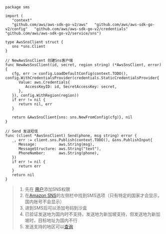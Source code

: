 ```
package sms  
  
import (  
   "context"  
   "github.com/aws/aws-sdk-go-v2/aws"   "github.com/aws/aws-sdk-go-v2/config"   "github.com/aws/aws-sdk-go-v2/credentials"   "github.com/aws/aws-sdk-go-v2/service/sns")  
  
type AwsSnsClient struct {  
   sns *sns.Client  
}  
  
// NewAwsSnsClient 创建Sns客户端  
func NewAwsSnsClient(id, secret, region string) (*AwsSnsClient, error) {  
   cfg, err := config.LoadDefaultConfig(context.TODO(), config.WithCredentialsProvider(credentials.StaticCredentialsProvider{  
      Value: aws.Credentials{  
         AccessKeyID: id, SecretAccessKey: secret,  
      },  
   }), config.WithRegion(region))  
   if err != nil {  
      return nil, err  
   }  
  
   return &AwsSnsClient{sns: sns.NewFromConfig(cfg)}, nil  
}  
  
// Send 发送短信  
func (client *AwsSnsClient) Send(phone, msg string) error {  
   _, err := client.sns.Publish(context.TODO(), &sns.PublishInput{  
      Message:          aws.String(msg),  
      MessageStructure: aws.String("text"),  
      PhoneNumber:      aws.String(phone),  
   })  
   if err != nil {  
      return err  
   }  
   return nil  
}
```
> 
> 1. 先在 [用户](https://us-east-1.console.aws.amazon.com/iamv2/home#/users)添加SNS权限   
> 2. 在[Amazon SNS](https://ap-southeast-1.console.aws.amazon.com/sns/v3/home?region=ap-southeast-1#/homepage)的左侧栏中找到SMS选项（只有特定的国家才会显示，国内账号不会显示）  
> 3. 进到SMS后可以添加号码到沙盒
> 4. 已验证发送地为国内时不支持，发送地为新加坡支持，但发送地为新加坡时，目标地址为国内不行
> 5. 发送支持的地区可以[查询](https://docs.aws.amazon.com/zh_cn/sns/latest/dg/sns-supported-regions-countries.html)